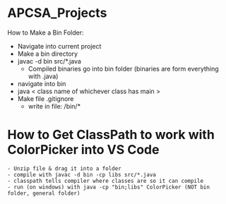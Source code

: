 # APCSA_Projects

How to Make a Bin Folder:
 - Navigate into current project
 - Make a bin directory
 - javac -d bin src/*.java
    - Compiled binaries go into bin folder (binaries are form everything with .java)
- navigate into bin
- java < class name of whichever class has main >
- Make file .gitignore
    - write in file: /bin/*

# How to Get ClassPath to work with ColorPicker into VS Code
    - Unzip file & drag it into a folder
    - compile with javac -d bin -cp libs src/*.java
    - classpath tells compiler where classes are so it can compile
    - run (on windows) with java -cp "bin;libs" ColorPicker (NOT bin folder, general folder)
